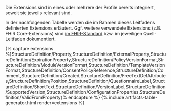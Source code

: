 Die Extensions sind in eines oder mehrere der Profile bereits integriert, soweit sie jeweils relevant sind.

In der nachfolgenden Tabelle werden die im Rahmen dieses Leitfadens definierten Extensions erläutert. Ggf. weitere verwendete Extensions (z.B. FHIR Core-Extensions) sind [im FHIR-Standard](http://www.hl7.org/fhir/r4/extensibility-registry.html) bzw. im jeweiligen Quell-Leitfaden dokumentiert.

{% capture extensions %}StructureDefinition/Property,StructureDefinition/ExternalProperty,StructureDefinition/ExpirationProperty,StructureDefinition/PolicyVersionFormat,StructureDefinition/ModuleVersionFormat,StructureDefinition/TemplateVersionFormat,StructureDefinition/ConsentPolicyReference,StructureDefinition/Comment,StructureDefinition/Created,StructureDefinition/FreeTextDefAttributes,StructureDefinition/Position,StructureDefinition/QuestionnaireLabel,StructureDefinition/ShortText,StructureDefinition/VersionLabel,StructureDefinition/SupportedVersion,StructureDefinition/ConfigurationProperties,StructureDefinition/ValidFromProperty{% endcapture %}
{% include artifacts-table-generator.html render=extensions %}
